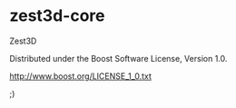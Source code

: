 zest3d-core
===========

Zest3D

Distributed under the Boost Software License, Version 1.0.

http://www.boost.org/LICENSE_1_0.txt

;)
